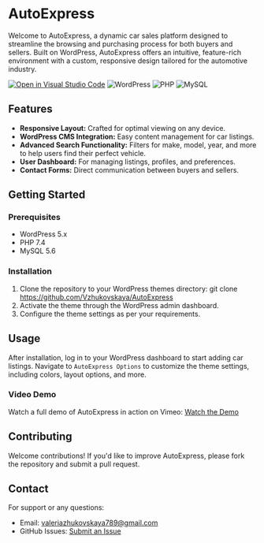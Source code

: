 # AutoExpress

Welcome to AutoExpress, a dynamic car sales platform designed to streamline the browsing and purchasing process for both buyers and sellers. Built on WordPress, AutoExpress offers an intuitive,
feature-rich environment with a custom, responsive design tailored for the automotive industry.

[![Open in Visual Studio Code](https://img.shields.io/static/v1?logo=visualstudiocode&label=&message=Open%20in%20Visual%20Studio%20Code&labelColor=2c2c32&color=007acc&logoColor=007acc)](https://open.vscode.dev/Vzhukovskaya/AutoExpress)
![WordPress](https://img.shields.io/static/v1?logo=wordpress&label=&message=WordPress&color=21759b&logoColor=white) ![PHP](https://img.shields.io/static/v1?logo=php&label=&message=PHP&color=777bb4&logoColor=white) ![MySQL](https://img.shields.io/static/v1?logo=mysql&label=&message=MySQL&color=4479A1&logoColor=white)
## Features

- **Responsive Layout:** Crafted for optimal viewing on any device.
- **WordPress CMS Integration:** Easy content management for car listings.
- **Advanced Search Functionality:** Filters for make, model, year, and more to help users find their perfect vehicle.
- **User Dashboard:** For managing listings, profiles, and preferences.
- **Contact Forms:** Direct communication between buyers and sellers.

## Getting Started

### Prerequisites

- WordPress 5.x
- PHP 7.4
- MySQL 5.6

### Installation

1. Clone the repository to your WordPress themes directory:
git clone https://github.com/Vzhukovskaya/AutoExpress
2. Activate the theme through the WordPress admin dashboard.
3. Configure the theme settings as per your requirements.

## Usage

After installation, log in to your WordPress dashboard to start adding car listings.
Navigate to `AutoExpress Options` to customize the theme settings, including colors, layout options, and more.


### Video Demo

Watch a full demo of AutoExpress in action on Vimeo: [Watch the Demo](https://vimeo.com/908848663?share=copy)

## Contributing

Welcome contributions! 
If you'd like to improve AutoExpress, please fork the repository and submit a pull request.

## Contact

For support or any questions:
- Email: valeriazhukovskaya789@gmail.com
- GitHub Issues: [Submit an Issue](https://github.com/Vzhukovskaya/AutoExpress/)
